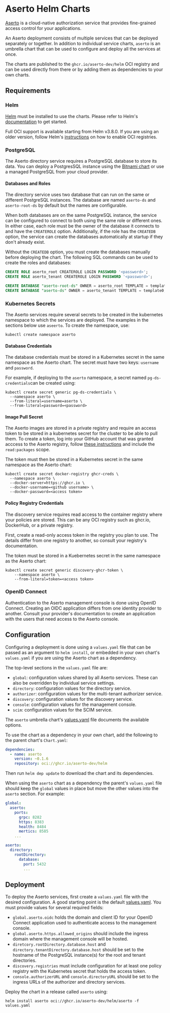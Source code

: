 # Aserto Helm Charts

[Aserto](https://www.aserto.com) is a cloud-native authorization service that provides
fine-grained access control for your applications.

An Aserto deployment consists of multiple services that can be deployed separately or together.
In addition to individual service charts, `aserto` is an umbrella chart that can be used to
configure and deploy all the services at once.

The charts are published to the `ghcr.io/aserto-dev/helm` OCI registry and
can be used directly from there or by adding them as dependencies to your own charts.


## Requirements

### Helm

[Helm](https://helm.sh) must be installed to use the charts.
Please refer to Helm's [documentation](https://helm.sh/docs/intro/install) to get started.

Full OCI support is available starting from Helm v3.8.0. If you are using an older version,
follow Helm's [instructions](https://helm.sh/docs/topics/registries/) on how to enable OCI
registries.


### PostgreSQL

The Aserto directory service requires a PostgreSQL database to store its data.
You can deploy a PostgresSQL instance using the
[Bitnami chart](https://bitnami.com/stack/postgresql/helm) or use a managed PostgreSQL
from your cloud provider.


#### Databases and Roles

The directory service uses two database that can run on the same or different PostgreSQL
instances. The database are named `aserto-ds` and `aserto-root-ds` by default but the
names are configurable.

When both databases are on the same PostgreSQL instance, the service can be configured to
connect to both using the same role or different ones. In either case, each role must
be the owner of the database it connects to and have the `CREATEROLE` option.
Additionally, if the role has the `CREATEDB` option, the service can create the databases
automatically at startup if they don't already exist.

Without the `CREATEDB` option, you must create the databases manually before deploying the chart.
The following SQL commands can be used to create the roles and databases:

```sql
CREATE ROLE aserto_root CREATEROLE LOGIN PASSWORD '<password>';
CREATE ROLE aserto_tenant CREATEROLE LOGIN PASSWORD '<password>';

CREATE DATABASE "aserto-root-ds" OWNER = aserto_root TEMPLATE = template0;
CREATE DATABASE "aserto-ds" OWNER = aserto_tenant TEMPLATE = template0;
```

### Kubernetes Secrets

The Aserto services require several secrets to be created in the kubernetes namespace to
which the services are deployed. The examples in the sections below use `aseerto`.
To create the namespace, use:

```shell
kubectl create namespace aserto
```

#### Database Credentials

The database credentials must be stored in a Kubernetes secret in the same namespace as the
Aserto chart. The secret must have two keys: `username` and `password`.

For example, if deploying to the `aserto` namespace, a secret named `pg-ds-credentials`can be
created using:

```shell
kubectl create secret generic pg-ds-credentials \
  --namespace aserto \
  --from-literal=username=aserto \
  --from-literal=password=<password>
```

#### Image Pull Secret

The Aserto images are stored in a private registry and require an access token to be stored in
a kubernetes secret for the cluster to be able to pull them.
To create a token, log into your GitHub account that was granted acccess to the Aserto registry,
follow [these instructions](https://docs.github.com/en/authentication/keeping-your-account-and-data-secure/managing-your-personal-access-tokens)
and include the `read:packages` scope.

The token must then be stored in a Kubernetes secret in the same namespace as the Aserto chart:

```shell
kubectl create secret docker-registry ghcr-creds \
  --namespace aserto \
  --docker-server=https://ghcr.io \
  --docker-username=<github username> \
  --docker-password=<access token>
```

#### Policy Registry Credentials

The discovery service requires read access to the container registry where your policies are stored.
This can be any OCI registry such as ghcr.io, DockerHub, or a private registry.

First, create a read-only access token in the registry you plan to use. The details differ from
one registry to another, so consult your registry's documentation.

The token must be stored in a Kuebernetes secret in the same namespace as the Aserto chart:

```shell
kubectl create secret generic discovery-ghcr-token \
    --namespace aserto \
    --from-literal=token=<access token>
```

### OpenID Connect

Authentication to the Aserto management console is done using OpenID Connect. Creating an OIDC
application differs from one identity provider to another. Consult your provider's documentation
to create an application with the users that need access to the Aserto console.


## Configuration

Configuring a deployment is done using a `values.yaml` file that can be passed as an argument to
`helm install`, or embedded in your own chart's `values.yaml` if you are using the Aserto chart
as a dependency.

The top-level sections in the `values.yaml` file are:

- `global`: configuration values shared by all Aserto services. These can also be overridden
  by individual service settings.
- `directory`: configuration values for the directory service.
- `authorizer`: configuration values for the multi-tenant authorizer service.
- `discovery`: configuration values for the discovery service.
- `console`: configuration values for the management console.
- `scim`: configuration values for the SCIM service.

The `aserto` umbrella chart's [values.yaml](charts/aserto/values.yaml) file documents the available
options.

To use the chart as a dependency in your own chart, add the following to the parent chart's `Chart.yaml`:
```yaml
dependencies:
  - name: aserto
    version: ~0.1.6
    repository: oci://ghcr.io/aserto-dev/helm

```
Then run `helm dep update` to download the chart and its dependencies.

When using the `aserto` chart as a dependency the parent's `values.yaml` file should
keep the `global` values in place but move the other values into the `aserto` section.
For example:
```yaml
global:
  aserto:
    ports:
      grpc: 8282
      https: 8383
      health: 8484
      mertics: 8585
    ...

aserto:
  directory:
    rootDirectory:
      database:
        port: 5432
        ...
```

## Deployment

To deploy the Aserto services, first create a `values.yaml` file with the desired configuration.
A good starting point is the default [values.yaml](charts/aserto/values.yaml). You must provide
values for several required fields:

- `global.aserto.oidc` holds the domain and client ID for your OpenID Connect application used
  to authenticate access to the management console.
- `global.aserto.https.allowed_origins` should include the ingress domain where the management console
  will be hosted.
- `diretcory.rootDirectory.database.host` and `directory.tenantDirectory.database.host` should be set
  to the hostname of the PostgreSQL instance(s) for the root and tenant directories.
- `discovery.registries` must include configuration for at least one policy registry with the Kubernetes
  secret that holds the access token.
- `console.authorizerURL` and `console.directoryURL` should be set to the ingress URLs of the authorizer
  and directory services.

Deploy the chart in a release called `aserto` using:

```shell
helm install aserto oci://ghcr.io/aserto-dev/helm/aserto -f values.yaml
```
